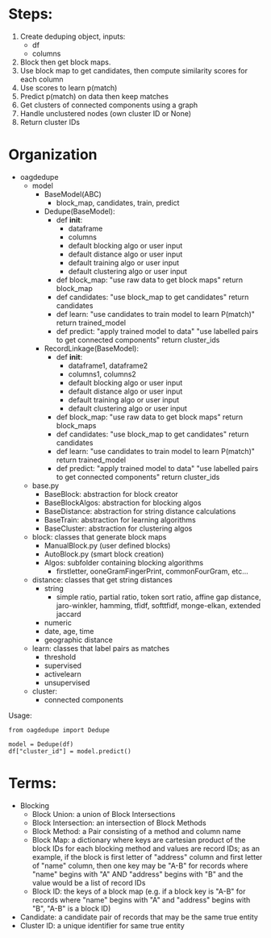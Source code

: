 # Steps:

1. Create deduping object, inputs:
    - df  
    - columns  
2. Block then get block maps.
3. Use block map to get candidates, then compute similarity scores for each column
4. Use scores to learn p(match)
5. Predict p(match) on data then keep matches
6. Get clusters of connected components using a graph
7. Handle unclustered nodes (own cluster ID or None)
8. Return cluster IDs

# Organization

- oagdedupe
    - model
        - BaseModel(ABC)
            - block_map, candidates, train, predict
        - Dedupe(BaseModel):
            - def __init__:
                - dataframe
                - columns
                - default blocking algo or user input
                - default distance algo or user input 
                - default training algo or user input 
                - default clustering algo or user input 
            - def block_map:
                "use raw data to get block maps"
                return block_map
            - def candidates:
                "use block_map to get candidates"
                return candidates
            - def learn:
                "use candidates to train model to learn P(match)"
                return trained_model
            - def predict:
                "apply trained model to data"
                "use labelled pairs to get connected components"
                return cluster_ids
        - RecordLinkage(BaseModel):
            - def __init__:
                - dataframe1, dataframe2
                - columns1, columns2
                - default blocking algo or user input
                - default distance algo or user input 
                - default training algo or user input 
                - default clustering algo or user input 
            - def block_map:
                "use raw data to get block maps"
                return block_maps
            - def candidates:
                "use block_map to get candidates"
                return candidates
            - def learn:
                "use candidates to train model to learn P(match)"
                return trained_model
            - def predict:
                "apply trained model to data"
                "use labelled pairs to get connected components"
                return cluster_ids
    - base.py
        - BaseBlock: abstraction for block creator
        - BaseBlockAlgos: abstraction for blocking algos
        - BaseDistance: abstraction for string distance calculations
        - BaseTrain: abstraction for learning algorithms
        - BaseCluster: abstraction for clustering algos
    - block: classes that generate block maps
        - ManualBlock.py (user defined blocks)
        - AutoBlock.py (smart block creation)
        - Algos: subfolder containing blocking algorithms
            - firstletter, ooneGramFingerPrint, commonFourGram, etc...
    - distance: classes that get string distances
        - string
            - simple ratio, partial ratio, token sort ratio, affine gap distance, 
            jaro-winkler, hamming, tfidf, softtfidf, monge-elkan, extended jaccard
        - numeric
        - date, age, time
        - geographic distance
    - learn: classes that label pairs as matches 
        - threshold
        - supervised
        - activelearn
        - unsupervised
    - cluster: 
        - connected components

Usage:

```
from oagdedupe import Dedupe

model = Dedupe(df)
df["cluster_id"] = model.predict()
```

# Terms:

- Blocking
    - Block Union: a union of Block Intersections
    - Block Intersection: an intersection of Block Methods
    - Block Method: a Pair consisting of a method and column name
    - Block Map: a dictionary where keys are cartesian product of the block IDs
    for each blocking method and values are record IDs; as an example, if the 
    block is first letter of "address" column and first letter of "name" column, then 
    one key may be "A-B" for records where "name" begins with "A" AND "address" begins with "B" 
    and the value would be a list of record IDs
    - Block ID: the keys of a block map (e.g. if a block key is "A-B" for records where "name" begins with "A" 
    and "address" begins with "B", "A-B" is a block ID)
- Candidate: a candidate pair of records that may be the same true entity
- Cluster ID: a unique identifier for same true entity
